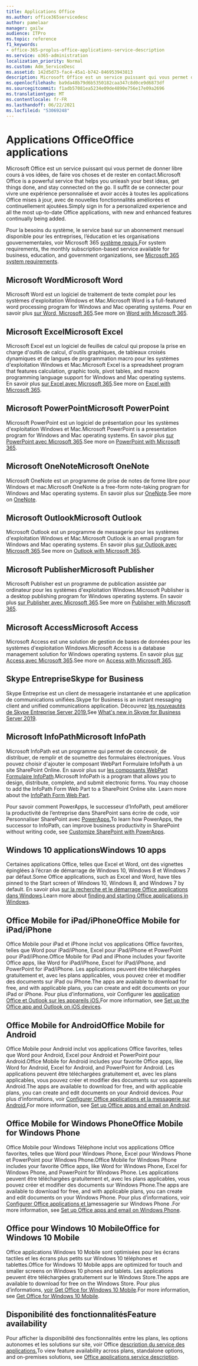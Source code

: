 ```yaml
---
title: Applications Office
ms.author: office365servicedesc
author: pamelaar
manager: gailw
audience: ITPro
ms.topic: reference
f1_keywords:
- office-365-proplus-office-applications-service-description
ms.service: o365-administration
localization_priority: Normal
ms.custom: Adm_ServiceDesc
ms.assetid: 142d5d73-fac4-45a1-b742-846953943813
description: Microsoft Office est un service puissant qui vous permet de donner libre cours à vos idées, de faire vos choses et de rester en contact. Il suffit de se connecter pour vivre une expérience personnalisée et avoir accès à toutes les applications Office mises à jour, avec de nouvelles fonctionnalités améliorées et continuellement ajoutées.
ms.openlocfilehash: ba9da48b79d6b5350182caa347c8d0ce9d6873df
ms.sourcegitcommit: f1adb57081ea5234e09de4890e756e17e09a2696
ms.translationtype: MT
ms.contentlocale: fr-FR
ms.lasthandoff: 06/22/2021
ms.locfileid: "53069248"
---
```

# <a name="office-applications"></a><span data-ttu-id="32aa7-104">Applications Office</span><span class="sxs-lookup"><span data-stu-id="32aa7-104">Office applications</span></span>

<span data-ttu-id="32aa7-105">Microsoft Office est un service puissant qui vous permet de donner libre cours à vos idées, de faire vos choses et de rester en contact.</span><span class="sxs-lookup"><span data-stu-id="32aa7-105">Microsoft Office is a powerful service that helps you unleash your best ideas, get things done, and stay connected on the go.</span></span> <span data-ttu-id="32aa7-106">Il suffit de se connecter pour vivre une expérience personnalisée et avoir accès à toutes les applications Office mises à jour, avec de nouvelles fonctionnalités améliorées et continuellement ajoutées.</span><span class="sxs-lookup"><span data-stu-id="32aa7-106">Simply sign in for a personalized experience and all the most up-to-date Office applications, with new and enhanced features continually being added.</span></span>
  
<span data-ttu-id="32aa7-107">Pour la besoins du système, le service basé sur un abonnement mensuel disponible pour les entreprises, l’éducation et les organisations gouvernementales, voir Microsoft 365 [système requis.](https://products.office.com/office-system-requirements/#Office365forBEG)</span><span class="sxs-lookup"><span data-stu-id="32aa7-107">For system requirements, the monthly subscription-based service available for business, education, and government organizations, see [Microsoft 365 system requirements](https://products.office.com/office-system-requirements/#Office365forBEG).</span></span>
  
## <a name="microsoft-word"></a><span data-ttu-id="32aa7-108">Microsoft Word</span><span class="sxs-lookup"><span data-stu-id="32aa7-108">Microsoft Word</span></span>

<span data-ttu-id="32aa7-109">Microsoft Word est un logiciel de traitement de texte complet pour les systèmes d'exploitation Windows et Mac.</span><span class="sxs-lookup"><span data-stu-id="32aa7-109">Microsoft Word is a full-featured word processing program for Windows and Mac operating systems.</span></span> <span data-ttu-id="32aa7-110">Pour en savoir plus [sur Word, Microsoft 365](https://www.microsoft.com/microsoft-365/word).</span><span class="sxs-lookup"><span data-stu-id="32aa7-110">See more on [Word with Microsoft 365](https://www.microsoft.com/microsoft-365/word).</span></span>

## <a name="microsoft-excel"></a><span data-ttu-id="32aa7-111">Microsoft Excel</span><span class="sxs-lookup"><span data-stu-id="32aa7-111">Microsoft Excel</span></span>

<span data-ttu-id="32aa7-112">Microsoft Excel est un logiciel de feuilles de calcul qui propose la prise en charge d'outils de calcul, d'outils graphiques, de tableaux croisés dynamiques et de langues de programmation macro pour les systèmes d'exploitation Windows et Mac.</span><span class="sxs-lookup"><span data-stu-id="32aa7-112">Microsoft Excel is a spreadsheet program that features calculation, graphic tools, pivot tables, and macro programming language support for Windows and Mac operating systems.</span></span> <span data-ttu-id="32aa7-113">En savoir plus [sur Excel avec Microsoft 365](https://www.microsoft.com/microsoft-365/excel).</span><span class="sxs-lookup"><span data-stu-id="32aa7-113">See more on [Excel with Microsoft 365](https://www.microsoft.com/microsoft-365/excel).</span></span>
  
## <a name="microsoft-powerpoint"></a><span data-ttu-id="32aa7-114">Microsoft PowerPoint</span><span class="sxs-lookup"><span data-stu-id="32aa7-114">Microsoft PowerPoint</span></span>

<span data-ttu-id="32aa7-115">Microsoft PowerPoint est un logiciel de présentation pour les systèmes d'exploitation Windows et Mac.</span><span class="sxs-lookup"><span data-stu-id="32aa7-115">Microsoft PowerPoint is a presentation program for Windows and Mac operating systems.</span></span> <span data-ttu-id="32aa7-116">En savoir plus [sur PowerPoint avec Microsoft 365](https://www.microsoft.com/microsoft-365/powerpoint).</span><span class="sxs-lookup"><span data-stu-id="32aa7-116">See more on [PowerPoint with Microsoft 365](https://www.microsoft.com/microsoft-365/powerpoint).</span></span>

## <a name="microsoft-onenote"></a><span data-ttu-id="32aa7-117">Microsoft OneNote</span><span class="sxs-lookup"><span data-stu-id="32aa7-117">Microsoft OneNote</span></span>

<span data-ttu-id="32aa7-118">Microsoft OneNote est un programme de prise de notes de forme libre pour Windows et mac.</span><span class="sxs-lookup"><span data-stu-id="32aa7-118">Microsoft OneNote is a free-form note-taking program for Windows and Mac operating systems.</span></span> <span data-ttu-id="32aa7-119">En savoir plus sur [OneNote](https://www.microsoft.com/microsoft-365/onenote/digital-note-taking-app).</span><span class="sxs-lookup"><span data-stu-id="32aa7-119">See more on [OneNote](https://www.microsoft.com/microsoft-365/onenote/digital-note-taking-app).</span></span>
  
## <a name="microsoft-outlook"></a><span data-ttu-id="32aa7-120">Microsoft Outlook</span><span class="sxs-lookup"><span data-stu-id="32aa7-120">Microsoft Outlook</span></span>

<span data-ttu-id="32aa7-121">Microsoft Outlook est un programme de messagerie pour les systèmes d'exploitation Windows et Mac.</span><span class="sxs-lookup"><span data-stu-id="32aa7-121">Microsoft Outlook is an email program for Windows and Mac operating systems.</span></span> <span data-ttu-id="32aa7-122">En savoir plus [sur Outlook avec Microsoft 365](https://www.microsoft.com/microsoft-365/outlook/outlook-personal-email-plans).</span><span class="sxs-lookup"><span data-stu-id="32aa7-122">See more on [Outlook with Microsoft 365](https://www.microsoft.com/microsoft-365/outlook/outlook-personal-email-plans).</span></span>
  
## <a name="microsoft-publisher"></a><span data-ttu-id="32aa7-123">Microsoft Publisher</span><span class="sxs-lookup"><span data-stu-id="32aa7-123">Microsoft Publisher</span></span>

<span data-ttu-id="32aa7-124">Microsoft Publisher est un programme de publication assistée par ordinateur pour les systèmes d'exploitation Windows.</span><span class="sxs-lookup"><span data-stu-id="32aa7-124">Microsoft Publisher is a desktop publishing program for Windows operating systems.</span></span> <span data-ttu-id="32aa7-125">En savoir plus [sur Publisher avec Microsoft 365](https://www.microsoft.com/microsoft-365/publisher).</span><span class="sxs-lookup"><span data-stu-id="32aa7-125">See more on [Publisher with Microsoft 365](https://www.microsoft.com/microsoft-365/publisher).</span></span>
  
## <a name="microsoft-access"></a><span data-ttu-id="32aa7-126">Microsoft Access</span><span class="sxs-lookup"><span data-stu-id="32aa7-126">Microsoft Access</span></span>

<span data-ttu-id="32aa7-127">Microsoft Access est une solution de gestion de bases de données pour les systèmes d'exploitation Windows.</span><span class="sxs-lookup"><span data-stu-id="32aa7-127">Microsoft Access is a database management solution for Windows operating systems.</span></span> <span data-ttu-id="32aa7-128">En savoir plus [sur Access avec Microsoft 365](https://www.microsoft.com/microsoft-365/access).</span><span class="sxs-lookup"><span data-stu-id="32aa7-128">See more on [Access with Microsoft 365](https://www.microsoft.com/microsoft-365/access).</span></span>
  
## <a name="skype-for-business"></a><span data-ttu-id="32aa7-129">Skype Entreprise</span><span class="sxs-lookup"><span data-stu-id="32aa7-129">Skype for Business</span></span>

<span data-ttu-id="32aa7-130">Skype Entreprise est un client de messagerie instantanée et une application de communications unifiées.</span><span class="sxs-lookup"><span data-stu-id="32aa7-130">Skype for Business is an instant messaging client and unified communications application.</span></span> <span data-ttu-id="32aa7-131">Découvrez [les nouveautés de Skype Entreprise Server 2019.](/skypeforbusiness/whats-new)</span><span class="sxs-lookup"><span data-stu-id="32aa7-131">See [What's new in Skype for Business Server 2019](/skypeforbusiness/whats-new).</span></span>
  
## <a name="microsoft-infopath"></a><span data-ttu-id="32aa7-132">Microsoft InfoPath</span><span class="sxs-lookup"><span data-stu-id="32aa7-132">Microsoft InfoPath</span></span>

<span data-ttu-id="32aa7-p111">Microsoft InfoPath est un programme qui permet de concevoir, de distribuer, de remplir et de soumettre des formulaires électroniques. Vous pouvez choisir d'ajouter le composant WebPart Formulaire InfoPath à un site SharePoint Online. En savoir plus sur [les composants WebPart Formulaire InfoPath](https://go.microsoft.com/fwlink/p/?LinkId=271687).</span><span class="sxs-lookup"><span data-stu-id="32aa7-p111">Microsoft InfoPath is a program that allows you to design, distribute, complete, and submit electronic forms. You may choose to add the InfoPath Form Web Part to a SharePoint Online site. Learn more about the [InfoPath Form Web Part](https://go.microsoft.com/fwlink/p/?LinkId=271687).</span></span>

<span data-ttu-id="32aa7-136">Pour savoir comment PowerApps, le successeur d’InfoPath, peut améliorer la productivité de l’entreprise dans SharePoint sans écrire de code, voir Personnaliser SharePoint avec [PowerApps.](https://powerapps.microsoft.com/infopath/)</span><span class="sxs-lookup"><span data-stu-id="32aa7-136">To learn how PowerApps, the successor to InfoPath, can improve business productivity in SharePoint without writing code, see [Customize SharePoint with PowerApps](https://powerapps.microsoft.com/infopath/).</span></span>
  
## <a name="windows-10-apps"></a><span data-ttu-id="32aa7-137">Windows 10 applications</span><span class="sxs-lookup"><span data-stu-id="32aa7-137">Windows 10 apps</span></span>

<span data-ttu-id="32aa7-138">Certaines applications Office, telles que Excel et Word, ont des vignettes épinglées à l’écran de démarrage de Windows 10, Windows 8 et Windows 7 par défaut.</span><span class="sxs-lookup"><span data-stu-id="32aa7-138">Some Office applications, such as Excel and Word, have tiles pinned to the Start screen of Windows 10, Windows 8, and Windows 7 by default.</span></span> <span data-ttu-id="32aa7-139">En savoir plus [sur la recherche et le démarrage Office applications dans Windows](https://support.microsoft.com/office/907ce545-6ae8-459b-8d9d-de6764a635d6).</span><span class="sxs-lookup"><span data-stu-id="32aa7-139">Learn more about [finding and starting Office applications in Windows](https://support.microsoft.com/office/907ce545-6ae8-459b-8d9d-de6764a635d6).</span></span>
  
## <a name="office-mobile-for-ipadiphone"></a><span data-ttu-id="32aa7-140">Office Mobile for iPad/iPhone</span><span class="sxs-lookup"><span data-stu-id="32aa7-140">Office Mobile for iPad/iPhone</span></span>

<span data-ttu-id="32aa7-141">Office Mobile pour iPad et iPhone inclut vos applications Office favorites, telles que Word pour iPad/iPhone, Excel pour iPad/iPhone et PowerPoint pour iPad/iPhone.</span><span class="sxs-lookup"><span data-stu-id="32aa7-141">Office Mobile for iPad and iPhone includes your favorite Office apps, like Word for iPad/iPhone, Excel for iPad/iPhone, and PowerPoint for iPad/iPhone.</span></span> <span data-ttu-id="32aa7-142">Les applications peuvent être téléchargées gratuitement et, avec les plans applicables, vous pouvez créer et modifier des documents sur iPad ou iPhone.</span><span class="sxs-lookup"><span data-stu-id="32aa7-142">The apps are available to download for free, and with applicable plans, you can create and edit documents on your iPad or iPhone.</span></span> <span data-ttu-id="32aa7-143">Pour plus d’informations, voir Configurer les [application Office et Outlook sur les appareils iOS.](https://support.microsoft.com/office/0402b37e-49c4-4419-a030-f34c2013041f)</span><span class="sxs-lookup"><span data-stu-id="32aa7-143">For more information, see [Set up the Office app and Outlook on iOS devices](https://support.microsoft.com/office/0402b37e-49c4-4419-a030-f34c2013041f).</span></span>

## <a name="office-mobile-for-android"></a><span data-ttu-id="32aa7-144">Office Mobile for Android</span><span class="sxs-lookup"><span data-stu-id="32aa7-144">Office Mobile for Android</span></span>

<span data-ttu-id="32aa7-145">Office Mobile pour Android inclut vos applications Office favorites, telles que Word pour Android, Excel pour Android et PowerPoint pour Android.</span><span class="sxs-lookup"><span data-stu-id="32aa7-145">Office Mobile for Android includes your favorite Office apps, like Word for Android, Excel for Android, and PowerPoint for Android.</span></span> <span data-ttu-id="32aa7-146">Les applications peuvent être téléchargées gratuitement et, avec les plans applicables, vous pouvez créer et modifier des documents sur vos appareils Android.</span><span class="sxs-lookup"><span data-stu-id="32aa7-146">The apps are available to download for free, and with applicable plans, you can create and edit documents on your Android devices.</span></span> <span data-ttu-id="32aa7-147">Pour plus d’informations, voir [Configurer Office applications et la messagerie sur Android.](https://support.office.com/article/6ef2ebf2-fc2d-474a-be4a-5a801365c87f)</span><span class="sxs-lookup"><span data-stu-id="32aa7-147">For more information, see [Set up Office apps and email on Android](https://support.office.com/article/6ef2ebf2-fc2d-474a-be4a-5a801365c87f).</span></span>

## <a name="office-mobile-for-windows-phone"></a><span data-ttu-id="32aa7-148">Office Mobile for Windows Phone</span><span class="sxs-lookup"><span data-stu-id="32aa7-148">Office Mobile for Windows Phone</span></span>

<span data-ttu-id="32aa7-149">Office Mobile pour Windows Téléphone inclut vos applications Office favorites, telles que Word pour Windows Phone, Excel pour Windows Phone et PowerPoint pour Windows Phone.</span><span class="sxs-lookup"><span data-stu-id="32aa7-149">Office Mobile for Windows Phone includes your favorite Office apps, like Word for Windows Phone, Excel for Windows Phone, and PowerPoint for Windows Phone.</span></span> <span data-ttu-id="32aa7-150">Les applications peuvent être téléchargées gratuitement et, avec les plans applicables, vous pouvez créer et modifier des documents sur Windows Phone.</span><span class="sxs-lookup"><span data-stu-id="32aa7-150">The apps are available to download for free, and with applicable plans, you can create and edit documents on your Windows Phone.</span></span> <span data-ttu-id="32aa7-151">Pour plus d’informations, voir [Configurer Office applications et la](https://support.office.com/article/9bccc8b8-a321-4d0d-a45e-6e06a3438e43)messagerie sur Windows Phone .</span><span class="sxs-lookup"><span data-stu-id="32aa7-151">For more information, see [Set up Office apps and email on Windows Phone](https://support.office.com/article/9bccc8b8-a321-4d0d-a45e-6e06a3438e43).</span></span>

## <a name="office-for-windows-10-mobile"></a><span data-ttu-id="32aa7-152">Office pour Windows 10 Mobile</span><span class="sxs-lookup"><span data-stu-id="32aa7-152">Office for Windows 10 Mobile</span></span>

<span data-ttu-id="32aa7-153">Office applications Windows 10 Mobile sont optimisées pour les écrans tactiles et les écrans plus petits sur Windows 10 téléphones et tablettes.</span><span class="sxs-lookup"><span data-stu-id="32aa7-153">Office for Windows 10 Mobile apps are optimized for touch and smaller screens on Windows 10 phones and tablets.</span></span> <span data-ttu-id="32aa7-154">Les applications peuvent être téléchargées gratuitement sur le Windows Store.</span><span class="sxs-lookup"><span data-stu-id="32aa7-154">The apps are available to download for free on the Windows Store.</span></span> <span data-ttu-id="32aa7-155">Pour plus d’informations, [voir Get Office for Windows 10 Mobile](https://products.office.com/mobile/office-mobile-apps-for-windows).</span><span class="sxs-lookup"><span data-stu-id="32aa7-155">For more information, see [Get Office for Windows 10 Mobile](https://products.office.com/mobile/office-mobile-apps-for-windows).</span></span>
  
## <a name="feature-availability"></a><span data-ttu-id="32aa7-156">Disponibilité des fonctionnalités</span><span class="sxs-lookup"><span data-stu-id="32aa7-156">Feature availability</span></span>

<span data-ttu-id="32aa7-157">Pour afficher la disponibilité des fonctionnalités entre les plans, les options autonomes et les solutions sur site, voir Office [description du service des applications.](office-applications-service-description.md)</span><span class="sxs-lookup"><span data-stu-id="32aa7-157">To view feature availability across plans, standalone options, and on-premises solutions, see [Office applications service description](office-applications-service-description.md).</span></span>
